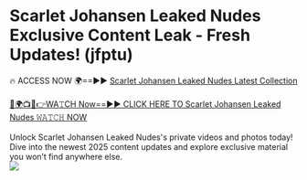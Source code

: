 # Scarlet Johansen Leaked Nudes Exclusive Content Leak - Fresh Updates! (jfptu)

🔥 ACCESS NOW 🌍==►► <a href="https://tinyurl.com/yc657z5k" rel="nofollow">Scarlet Johansen Leaked Nudes Latest Collection</a>
<br><br>
[🔴🌍📺📱👉WA𝚃CH Now==►► CLICK HERE TO Scarlet Johansen Leaked Nudes 𝚆𝙰𝚃𝙲𝙷 NOW](https://tinyurl.com/yc657z5k)
<br><br>
Unlock Scarlet Johansen Leaked Nudes's private videos and photos today! Dive into the newest 2025 content updates and explore exclusive material you won’t find anywhere else.
<br>
<a href="https://tinyurl.com/yc657z5k" rel="nofollow" data-target="animated-image.originalLink"><img src="https://camo.githubusercontent.com/8a4f000d20f83aca3bf7ec5f350d767afa0574a8a352519fd8cfa583a6f93a33/68747470733a2f2f692e696d6775722e636f6d2f644a486b345a712e676966" data-canonical-src="https://i.imgur.com/dJHk4Zq.gif" style="max-width: 100%; display: inline-block;" data-target="animated-image.originalImage"></a>
<br>
